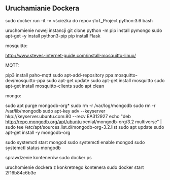 ## Uruchamianie Dockera
sudo docker run -it -v <ścieżka do repo>:/IoT_Project python:3.6 bash



uruchomienie nowej instancji
git clone <link do repo>
python -m pip install pymongo
sudo apt-get -y install python3-pip
pip install Flask

mosquitto:

http://www.steves-internet-guide.com/install-mosquitto-linux/

MQTT:

pip3 install paho-mqtt
sudo apt-add-repository ppa:mosquitto-dev/mosquitto-ppa
sudo apt-get update
sudo apt-get install mosquitto
sudo apt-get install mosquitto-clients
sudo apt clean

mongo:

sudo apt purge mongodb-org*
sudo rm -r /var/log/mongodb
sudo rm -r /var/lib/mongodb
sudo apt-key adv --keyserver hkp://keyserver.ubuntu.com:80 --recv EA312927
echo "deb http://repo.mongodb.org/apt/ubuntu xenial/mongodb-org/3.2 multiverse" | sudo tee /etc/apt/sources.list.d/mongodb-org-3.2.list
sudo apt update
sudo apt-get install -y mongodb-org

sudo systemctl start mongod
sudo systemctl enable mongod
sudo systemctl status mongodb


sprawdzenie kontenerów
sudo docker ps

uruchomienie dockera z konkretnego kontenera
sudo docker start 2f16b84c6b3e


